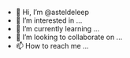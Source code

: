 - 👋 Hi, I’m @asteldeleep
- 👀 I’m interested in ...
- 🌱 I’m currently learning ...
- 💞️ I’m looking to collaborate on ...
- 📫 How to reach me ...

<!---
asteldeleep/asteldeleep is a ✨ special ✨ repository because its `README.md` (this file) appears on your GitHub profile.
You can click the Preview link to take a look at your changes.
--->
